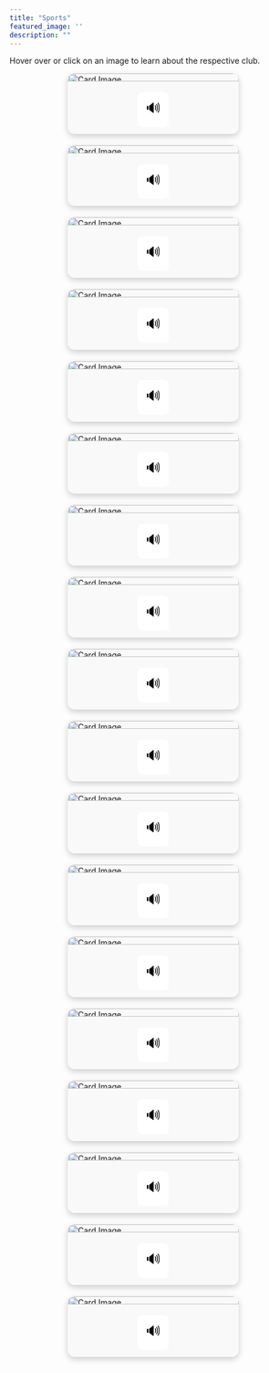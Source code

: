 ```yaml
---
title: "Sports"
featured_image: ''
description: ""
---
```


<p>Hover over or click on an image to learn about the respective club.</p>
</div>

<style>
.card-container {
  display: flex;
  flex-wrap: wrap;
  justify-content: center;
  gap: 20px;
}
.card {
  width: 300px;
  border-radius: 12px;
  box-shadow: 0 4px 12px rgba(0, 0, 0, 0.2);
  overflow: hidden;
  background-color: #f9f9f9;
  display: flex;
  flex-direction: column;
  align-items: center;
}
.card-image-wrapper {
  position: relative;
  width: 100%;
  height: 80%
}
.card img {
  width: 100%;
  display: block;
  height: 80%;
}
/* Hover overlay text */
.overlay-text {
  position: absolute;
  bottom: 0;
  width: 100%;
  padding: 10px;
  color: white;
  background-color: rgba(0, 0, 0, 0.7);
  text-align: center;
  opacity: 0;
  transition: opacity 0.3s ease;
  font-size: 18px;
}
.card-image-wrapper:hover .overlay-text {
  opacity: 1;
}
/* Button styling */
.audio-button {
  font-size: 24px;
  padding: 10px 14px;
  margin: 12px 0;
  background-color: white;
  border: none;
  border-radius: 8px;
  color: black;
  cursor: pointer;
  transition: background-color 0.2s ease, transform 0.2s ease, color 0.2s ease;
}
.audio-button:hover {
  background-color: #3498db;
  color: white;
  transform: scale(1.15);
}
</style>
<div class="card-container">
  <div class="card">
    <div class="card-image-wrapper">
    <img src="https://encrypted-tbn0.gstatic.com/images?q=tbn:ANd9GcRs00uGc1aVmQkicIJ4fJMCT9_ClNUT8j_nlw&s" alt="Card Image">
    <div class="overlay-text">Intramurals. A fun little bit of sports; no competitiveness, just for those who want to try out sports.</div>
    </div>
      <button class="audio-button" onclick="readText('Intramurals. A fun little bit of sports; no competitiveness, just for those who want to try out sports.')">🔊</button>
  </div>



  <div class="card">
    <div class="card-image-wrapper">
    <img src="https://encrypted-tbn0.gstatic.com/images?q=tbn:ANd9GcTGmyRmUwm6InN6SRmWO_-RZq9qSkSGHB_qUQ&s" alt="Card Image">
    <div class="overlay-text">Weight Club. It's a place after school to develop your muscles safely, while still having lots of fun.</div>
    </div>
      <button class="audio-button" onclick="readText('Weight Club. Its a place after school to develop your muscles safely, while still having lots of fun.')">🔊</button>
  </div>





  <div class="card">
    <div class="card-image-wrapper">
    <img src="https://resources.finalsite.net/images/f_auto,q_auto,t_image_size_2/v1706812465/mcpsorg/oxyocumlkokfupna4vdz/boyssocerforwebsite.jpg" alt="Card Image">
    <div class="overlay-text">Boys' soccer is a competitive, fun, and an enjoyable experience with a total of 16 games and practices on Mondays.</div>
    </div>
      <button class="audio-button" onclick="readText('Boys soccer is a competitive, fun, and an enjoyable experience with a total of 16 games and practices on Mondays.')">🔊</button>
  </div>
  



  <div class="card">
    <div class="card-image-wrapper">
    <img src="https://resources.finalsite.net/images/f_auto,q_auto,t_image_size_2/v1715352186/mcpsorg/nfxlhzjfrc2y2r4ketnv/girlssoccerforwebsite.jpg" alt="Card Image">
    <div class="overlay-text">BMS girls' soccer team is one of the best in Virginia, with fun and competetive games and practices.</div>
    </div>
      <button class="audio-button" onclick="readText('BMS girls soccer team is one of the best in Virginia, with fun and competetive games and practices.')">🔊</button>
  </div>
 




  <div class="card">
    <div class="card-image-wrapper">
    <img src="https://resources.finalsite.net/images/f_auto,q_auto,t_image_size_4/v1743437065/mcpsorg/w7hu0u7jc5lzak9ztbnz/BaseballMarch2025.jpg" alt="Card Image">
    <div class="overlay-text">BMS offers a fun and competitive baseball team.</div>
    </div>
      <button class="audio-button" onclick="readText('BMS offers a fun and competitive baseball team.')">🔊</button>
  </div>





  <div class="card">
    <div class="card-image-wrapper">
    <img src="https://resources.finalsite.net/images/f_auto,q_auto,t_image_size_2/v1706305102/mcpsorg/zdkwe15fff3k3k0bhzav/Trackandfieldpicforwebsite.jpg" alt="Card Image">
    <div class="overlay-text">In track and field, athletes can participate in running events, and have chances of winning medals!</div>
    </div>
      <button class="audio-button" onclick="readText('In track and field, athletes can participate in running events, and have chances of winning medals!')">🔊</button>
  </div>





  <div class="card">
    <div class="card-image-wrapper">
    <img src="https://resources.finalsite.net/images/f_auto,q_auto,t_image_size_3/v1706303125/mcpsorg/ofarjzn8bz3wdq3wikeo/Softballforwebsite.jpg" alt="Card Image">
    <div class="overlay-text">BMS has a great girls' softball team. They have practices and games that are fun and intense.</div>
    </div>
      <button class="audio-button" onclick="readText('BMS has a great girls softball team. They have practices and games that are fun and intense.')">🔊</button>
  </div>




  <div class="card">
    <div class="card-image-wrapper">
    <img src="https://resources.finalsite.net/images/f_auto,q_auto,t_image_size_2/v1694097646/mcpsorg/iipxpwr2ke2juh37olus/boysbasketball.jpg" alt="Card Image">
    <div class="overlay-text">Boys' basketball provides intensive training for a fun and competitive game.</div>
    </div>
      <button class="audio-button" onclick="readText('Boys basketball provides intensive training for a fun and competitive game.')">🔊</button>
  </div>





  <div class="card">
    <div class="card-image-wrapper">
    <img src="https://resources.finalsite.net/images/f_auto,q_auto/v1701094818/mcpsorg/hmpdcgtz769pcjkpiwro/girlsbasketball_1.jpg" alt="Card Image">
    <div class="overlay-text">A competitive league of basketball with intense training and fun games for girls.</div>
    </div>
      <button class="audio-button" onclick="readText('A competitive league of basketball with intense training and fun games for girls.')">🔊</button>
  </div>




  <div class="card">
    <div class="card-image-wrapper">
    <img src="https://resources.finalsite.net/images/f_auto,q_auto,t_image_size_3/v1716897080/mcpsorg/npypd4xr7ffco3tiqdgy/Cheerleadingpic.jpg" alt="Card Image">
    <div class="overlay-text">Girls can try out for cheerleading team, allowing them to have fun and represent BMS.</div>
    </div>
      <button class="audio-button" onclick="readText('Girls can try out for cheerleading team, allowing them to have fun and represent BMS.')">🔊</button>
  </div>





  <div class="card">
    <div class="card-image-wrapper">
    <img src="https://resources.finalsite.net/images/f_auto,q_auto,t_image_size_3/v1694097997/mcpsorg/wqz1kngpmrc2d6acyuyu/wrestling.jpg" alt="Card Image">
    <div class="overlay-text">In wrestling, kids can learn about how to wrestle, and have fun doing so.</div>
    </div>
      <button class="audio-button" onclick="readText('In wrestling, kids can learn about how to wrestle, and have fun doing so.')">🔊</button>
  </div>




  <div class="card">
    <div class="card-image-wrapper">
    <img src="https://resources.finalsite.net/images/f_auto,q_auto,t_image_size_2/v1716900346/mcpsorg/qff8n9fo1gjyuoiidfpc/CrossCountryRace.webp" alt="Card Image">
    <div class="overlay-text">In cross country, kids can improve their stamina by practicing long distance running, while also being able to have a good time.</div>
    </div>
      <button class="audio-button" onclick="readText('In cross country, kids can improve their stamina by practicing long distance running, while also being able to have a good time.')">🔊</button>
  </div>





  <div class="card">
    <div class="card-image-wrapper">
    <img src="https://resources.finalsite.net/images/f_auto,q_auto,t_image_size_2/v1690389009/mcpsorg/hyzt3aygytdob2skqbzt/footballforwebsite.jpg" alt="Card Image">
    <div class="overlay-text">In BMS football everyone can have fun playing football while exercising and competing with others.</div>
    </div>
      <button class="audio-button" onclick="readText('In BMS football everyone can have fun playing football while exercising and competing with others.')">🔊</button>
  </div>





  <div class="card">
    <div class="card-image-wrapper">
    <img src="https://resources.finalsite.net/images/f_auto,q_auto,t_image_size_3/v1690389505/mcpsorg/mcjfvq6b0sb2i0f0sq4d/Golfforwebsite.jpg" alt="Card Image">
    <div class="overlay-text">In BMS golf everyone can have fun hitting a golf ball and competing in golf matches.</div>
    </div>
      <button class="audio-button" onclick="readText('In BMS golf everyone can have fun hitting a golf ball and competing in golf matches.')">🔊</button>
  </div>






  <div class="card">
    <div class="card-image-wrapper">
    <img src="https://resources.finalsite.net/images/f_auto,q_auto/v1690389954/mcpsorg/wpbnnaxlfzvnfthx7fw5/Swimanddiveforwebsite.jpg" alt="Card Image">
    <div class="overlay-text">In swim and dive those who love swimming and diving can enjoy the water together.</div>
    </div>
      <button class="audio-button" onclick="readText('In swim and dive those who love swimming and diving can enjoy the water together.')">🔊</button>
  </div>





  <div class="card">
    <div class="card-image-wrapper">
    <img src="https://resources.finalsite.net/images/f_auto,q_auto,t_image_size_2/v1690390137/mcpsorg/xa2znm90wl57fiy5yvew/Volleyballforwebsite.jpg" alt="Card Image">
    <div class="overlay-text">A sport team specifically for girls. It's fun and competitive volleyball.</div>
    </div>
      <button class="audio-button" onclick="readText('A sport team specifically for girls. Its fun and competitive volleyball.')">🔊</button>
  </div>





  <div class="card">
    <div class="card-image-wrapper">
    <img src="https://cdn-icons-png.flaticon.com/512/16117/16117721.png" alt="Card Image">
    <div class="overlay-text">Pickleball club allows students to exercise regularly, while still being able to build community and have lots of fun!</div>
    </div>
      <button class="audio-button" onclick="readText('Pickleball club allows students to exercise regularly, while still being able to build community and have lots of fun!')">🔊</button>
  </div>



  <div class="card">
    <div class="card-image-wrapper">
    <img src="https://encrypted-tbn0.gstatic.com/images?q=tbn:ANd9GcSiS8t9ODi29FC-qq-8EVBJcUS_f9yLtw5nkw&s" alt="Card Image">
    <div class="overlay-text">BMS Taekwondo Club is an organization that promotes martial arts practice and comradery. It is open to all styles of martial arts. This is a student-led group that gathers for practice and learning of taekwondo.</div>
    </div>
      <button class="audio-button" onclick="readText('BMS Taekwondo Club is an organization that promotes martial arts practice and comradery. It is open to all styles of martial arts. This is a student-led group that gathers for practice and learning of taekwondo.')">🔊</button>
  </div>
</div>

<script>
  function readText(text) {
    const speech = new SpeechSynthesisUtterance(text);
    window.speechSynthesis.speak(speech);
  }
</script>